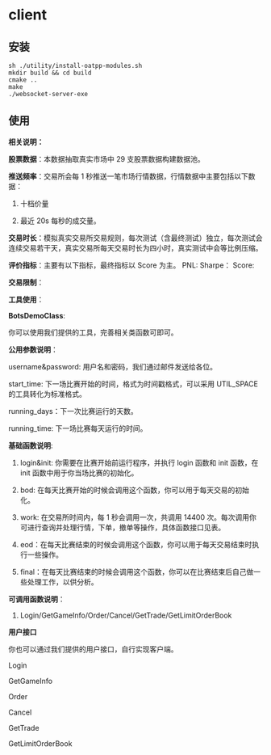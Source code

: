 # client

## 安装

```
sh ./utility/install-oatpp-modules.sh
mkdir build && cd build
cmake ..
make
./websocket-server-exe
```

## 使用 
**相关说明：**

**股票数据**：本数据抽取真实市场中 29 支股票数据构建数据池。

**推送频率**：交易所会每 1 秒推送一笔市场行情数据，行情数据中主要包括以下数据：

  1. 十档价量
  
  2. 最近 20s 每秒的成交量。

**交易时长**：模拟真实交易所交易规则，每次测试（含最终测试）独立，每次测试会连续交易若干天，真实交易所每天交易时长为四小时，真实测试中会等比例压缩。

**评价指标**：主要有以下指标，最终指标以 Score 为主。
PNL:
Sharpe：
Score:

**交易限制**：

**工具使用**：

**BotsDemoClass**:

你可以使用我们提供的工具，完善相关类函数可即可。

**公用参数说明**：

username&password: 用户名和密码，我们通过邮件发送给各位。 

start_time: 下一场比赛开始的时间，格式为时间戳格式，可以采用 UTIL_SPACE 的工具转化为标准格式。

running_days：下一次比赛运行的天数。

running_time: 下一场比赛每天运行的时间。

**基础函数说明**:

1. login&init: 你需要在比赛开始前运行程序，并执行 login 函数和 init 函数，在 init 函数中用于你当场比赛的初始化。

2. bod: 在每天比赛开始的时候会调用这个函数，你可以用于每天交易的初始化。

3. work:  在交易所时间内，每 1 秒会调用一次，共调用 14400 次。每次调用你可进行查询并处理行情，下单，撤单等操作，具体函数接口见表。

4. eod：在每天比赛结束的时候会调用这个函数，你可以用于每天交易结束时执行一些操作。

5. final：在每天比赛结束的时候会调用这个函数，你可以在比赛结束后自己做一些处理工作，以供分析。

**可调用函数说明**：

1. Login/GetGameInfo/Order/Cancel/GetTrade/GetLimitOrderBook

**用户接口**

你也可以通过我们提供的用户接口，自行实现客户端。

Login

GetGameInfo

Order

Cancel

GetTrade

GetLimitOrderBook
